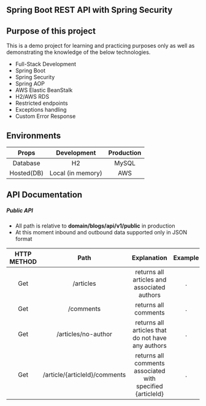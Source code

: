 ## Spring Boot REST API with Spring Security

## Purpose of this project
This is a demo project for learning and practicing purposes only as well as demonstrating the knowledge of the below technologies.
* Full-Stack Development  
* Spring Boot
* Spring Security
* Spring AOP
* AWS Elastic BeanStalk
* H2/AWS RDS
* Restricted endpoints
* Exceptions handling
* Custom Error Response  

## Environments

| Props|Development |Production|
| :---:  | :---: |  :---: |
|Database| H2   | MySQL
|Hosted(DB)  |Local (in memory) | AWS  

## API Documentation

##### Public API
* All path is relative to <strong>domain/blogs/api/v1/public</strong> in production
* At this moment inbound and outbound data supported only in JSON format

| HTTP METHOD|Path | Explanation|Example|
| :---:  | :---: | :---: |  :---: |
|Get| /articles| returns all articles and associated authors | .
|Get| /comments| returns all comments | .
|Get| /articles/no-author | returns all articles that do not have any authors | .
|Get| /article/{articleId}/comments | returns all comments associated with specified {articleId}  | .
